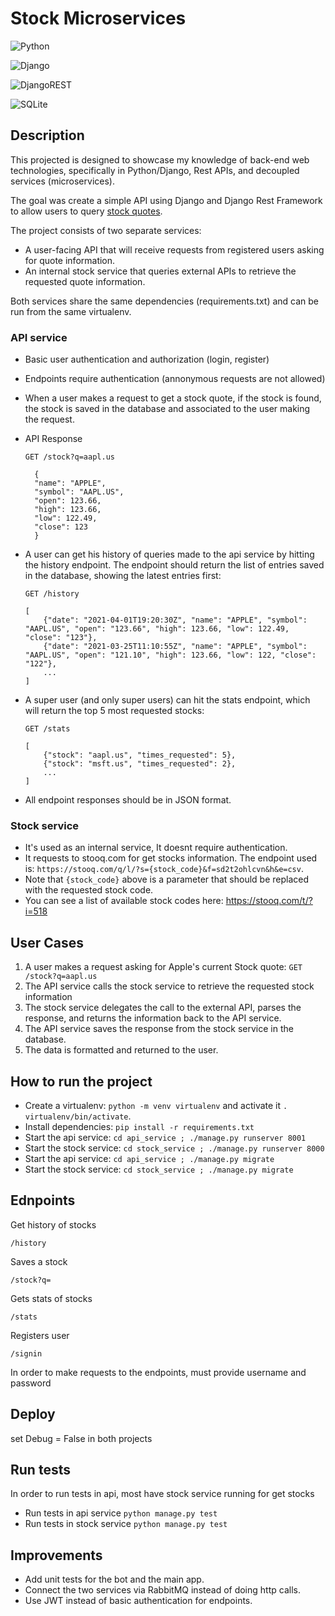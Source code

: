 
# Stock Microservices 

![Python](https://badgen.net/badge/Python/3.8/blue?)

![Django](https://img.shields.io/badge/django-%23092E20.svg?style=for-the-badge&logo=django&logoColor=white)

![DjangoREST](https://img.shields.io/badge/DJANGO-REST-ff1709?style=for-the-badge&logo=django&logoColor=white&color=ff1709&labelColor=gray)

![SQLite](https://img.shields.io/badge/sqlite-%2307405e.svg?style=for-the-badge&logo=sqlite&logoColor=white)


## Description

This projected is designed to showcase my knowledge of back-end web technologies, specifically in Python/Django, Rest APIs, and decoupled services (microservices).

The goal was create a simple API using Django and Django Rest Framework to allow users to query [stock quotes](https://www.investopedia.com/terms/s/stockquote.asp).

The project consists of two separate services:
* A user-facing API that will receive requests from registered users asking for quote information.
* An internal stock service that queries external APIs to retrieve the requested quote information.

Both services share the same dependencies (requirements.txt) and can be run from the same virtualenv.

### API service
* Basic user authentication and authorization (login, register)
* Endpoints require authentication (annonymous requests are not allowed)
* When a user makes a request to get a stock quote, if the stock is found, the stock is saved in the database and associated to the user making the request.

* API Response

  `GET /stock?q=aapl.us`
  ```
    {
    "name": "APPLE",
    "symbol": "AAPL.US",
    "open": 123.66,
    "high": 123.66,
    "low": 122.49,
    "close": 123
    }
  ```
* A user can get his history of queries made to the api service by hitting the history endpoint. The endpoint should return the list of entries saved in the database, showing the latest entries first:
  
  `GET /history`
  ```
  [
      {"date": "2021-04-01T19:20:30Z", "name": "APPLE", "symbol": "AAPL.US", "open": "123.66", "high": 123.66, "low": 122.49, "close": "123"},
      {"date": "2021-03-25T11:10:55Z", "name": "APPLE", "symbol": "AAPL.US", "open": "121.10", "high": 123.66, "low": 122, "close": "122"},
      ...
  ]
  ```
* A super user (and only super users) can hit the stats endpoint, which will return the top 5 most requested stocks:

  `GET /stats`
  ```
  [
      {"stock": "aapl.us", "times_requested": 5},
      {"stock": "msft.us", "times_requested": 2},
      ...
  ]
  ```
* All endpoint responses should be in JSON format.

### Stock service

* It's used as an internal service, It doesnt require authentication.
* It requests to stooq.com for get stocks information. The endpoint used is: 
`​https://stooq.com/q/l/?s={stock_code}&f=sd2t2ohlcvn&h&e=csv​`.
* Note that `{stock_code}` above is a parameter that should be replaced with the requested stock code.
* You can see a list of available stock codes here: https://stooq.com/t/?i=518

## User Cases
1. A user makes a request asking for Apple's current Stock quote: `GET /stock?q=aapl.us`
2. The API service calls the stock service to retrieve the requested stock information
3. The stock service delegates the call to the external API, parses the response, and returns the information back to the API service.
4. The API service saves the response from the stock service in the database.
5. The data is formatted and returned to the user.

## How to run the project
* Create a virtualenv: `python -m venv virtualenv` and activate it `. virtualenv/bin/activate`.
* Install dependencies: `pip install -r requirements.txt`
* Start the api service: `cd api_service ; ./manage.py runserver 8001`
* Start the stock service: `cd stock_service ; ./manage.py runserver 8000`
* Start the api service: `cd api_service ; ./manage.py migrate`
* Start the stock service: `cd stock_service ; ./manage.py migrate`


## Ednpoints

Get history of stocks

```
/history 
```

Saves a stock

```
/stock?q=
```

Gets stats of stocks

```
/stats
```

Registers user

```
/signin
```

In order to make requests to the endpoints, must provide username and password


## Deploy 

set Debug = False in both projects

## Run tests

In order to run tests in api, most have stock service running for get stocks

* Run tests in api service  `python manage.py test`
* Run tests in stock service  `python manage.py test`


## Improvements 
* Add unit tests for the bot and the main app.
* Connect the two services via RabbitMQ instead of doing http calls.
* Use JWT instead of basic authentication for endpoints.




